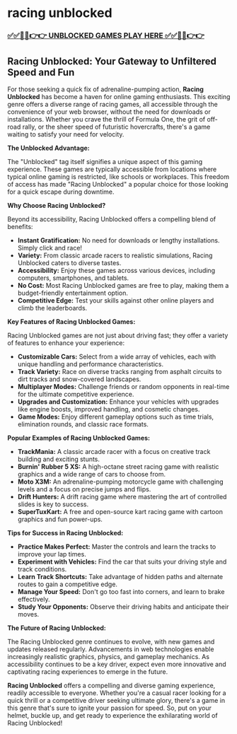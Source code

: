 # racing unblocked

### [✅✅🔴🔴👉👉 UNBLOCKED GAMES PLAY HERE ✅✅🔴🔴👉👉](https://topstoryindia.com)

##  Racing Unblocked: Your Gateway to Unfiltered Speed and Fun 

For those seeking a quick fix of adrenaline-pumping action, **Racing Unblocked** has become a haven for online gaming enthusiasts. This exciting genre offers a diverse range of racing games, all accessible through the convenience of your web browser, without the need for downloads or installations. Whether you crave the thrill of Formula One, the grit of off-road rally, or the sheer speed of futuristic hovercrafts, there's a game waiting to satisfy your need for velocity. 

**The Unblocked Advantage:**

The "Unblocked" tag itself signifies a unique aspect of this gaming experience. These games are typically accessible from locations where typical online gaming is restricted, like schools or workplaces. This freedom of access has made "Racing Unblocked" a popular choice for those looking for a quick escape during downtime. 

**Why Choose Racing Unblocked?**

Beyond its accessibility, Racing Unblocked offers a compelling blend of benefits:

* **Instant Gratification:**  No need for downloads or lengthy installations. Simply click and race!
* **Variety:** From classic arcade racers to realistic simulations, Racing Unblocked caters to diverse tastes.
* **Accessibility:**  Enjoy these games across various devices, including computers, smartphones, and tablets.
* **No Cost:** Most Racing Unblocked games are free to play, making them a budget-friendly entertainment option.
* **Competitive Edge:** Test your skills against other online players and climb the leaderboards.

**Key Features of Racing Unblocked Games:**

Racing Unblocked games are not just about driving fast; they offer a variety of features to enhance your experience:

* **Customizable Cars:**  Select from a wide array of vehicles, each with unique handling and performance characteristics. 
* **Track Variety:** Race on diverse tracks ranging from asphalt circuits to dirt tracks and snow-covered landscapes. 
* **Multiplayer Modes:**  Challenge friends or random opponents in real-time for the ultimate competitive experience.
* **Upgrades and Customization:**  Enhance your vehicles with upgrades like engine boosts, improved handling, and cosmetic changes. 
* **Game Modes:** Enjoy different gameplay options such as time trials, elimination rounds, and classic race formats.

**Popular Examples of Racing Unblocked Games:**

* **TrackMania:** A classic arcade racer with a focus on creative track building and exciting stunts.
* **Burnin' Rubber 5 XS:**  A high-octane street racing game with realistic graphics and a wide range of cars to choose from.
* **Moto X3M:** An adrenaline-pumping motorcycle game with challenging levels and a focus on precise jumps and flips.
* **Drift Hunters:** A drift racing game where mastering the art of controlled slides is key to success.
* **SuperTuxKart:**  A free and open-source kart racing game with cartoon graphics and fun power-ups.

**Tips for Success in Racing Unblocked:**

* **Practice Makes Perfect:**  Master the controls and learn the tracks to improve your lap times.
* **Experiment with Vehicles:**  Find the car that suits your driving style and track conditions.
* **Learn Track Shortcuts:**  Take advantage of hidden paths and alternate routes to gain a competitive edge.
* **Manage Your Speed:**  Don't go too fast into corners, and learn to brake effectively.
* **Study Your Opponents:**  Observe their driving habits and anticipate their moves.

**The Future of Racing Unblocked:**

The Racing Unblocked genre continues to evolve, with new games and updates released regularly. Advancements in web technologies enable increasingly realistic graphics, physics, and gameplay mechanics. As accessibility continues to be a key driver, expect even more innovative and captivating racing experiences to emerge in the future.

**Racing Unblocked** offers a compelling and diverse gaming experience, readily accessible to everyone. Whether you're a casual racer looking for a quick thrill or a competitive driver seeking ultimate glory, there's a game in this genre that's sure to ignite your passion for speed. So, put on your helmet, buckle up, and get ready to experience the exhilarating world of Racing Unblocked! 
